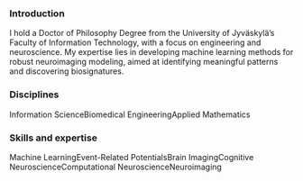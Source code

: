 ### Introduction
I hold a Doctor of Philosophy Degree from the University of Jyväskylä’s Faculty of Information Technology, with a focus on engineering and neuroscience. My expertise lies in developing machine learning methods for robust neuroimaging modeling, aimed at identifying meaningful patterns and discovering biosignatures.
### Disciplines
Information ScienceBiomedical EngineeringApplied Mathematics
### Skills and expertise
Machine LearningEvent-Related PotentialsBrain ImagingCognitive NeuroscienceComputational NeuroscienceNeuroimaging
